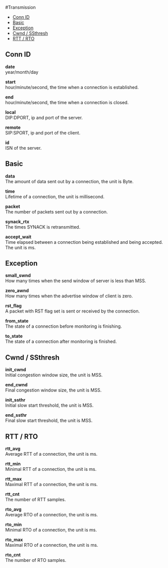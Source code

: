 #Transmission

* [Conn ID](#conn-id)
* [Basic](#basic)
* [Exception](#exception)
* [Cwnd / SSthresh](#cwnd-ssthresh)
* [RTT / RTO](#rtt-rto)

## Conn ID ##

**date**    
year/month/day

**start**    
hour/minute/second, the time when a connection is established.

**end**    
hour/minute/second, the time when a connection is closed.

**local**    
DIP:DPORT, ip and port of the server.

**remote**    
SIP:SPORT, ip and port of the client.

**id**    
ISN of the server.    

## Basic ##

**data**    
The amount of data sent out by a connection, the unit is Byte.

**time**    
Lifetime of a connection, the unit is millisecond.

**packet**    
The number of packets sent out by a connection.

**synack_rtx**    
The times SYNACK is retransmitted.

**accept_wait**    
Time elapsed between a connection being established and being accepted. The unit is ms.

## Exception ##

**small_swnd**    
How many times when the send window of server is less than MSS.

**zero_awnd**    
How many times when the advertise window of client is zero.

**rst_flag**    
A packet with RST flag set is sent or received by the connection.

**from_state**    
The state of a connection before monitoring is finishing.

**to_state**    
The state of a connection after monitoring is finished.

## Cwnd / SSthresh ##

**init_cwnd**    
Initial congestion window size, the unit is MSS.

**end_cwnd**    
Final congestion window size, the unit is MSS.

**init_ssthr**    
Initial slow start threshold, the unit is MSS.

**end_ssthr**    
Final slow start threshold, the unit is MSS.

## RTT / RTO ##

**rtt_avg**    
Average RTT of a connection, the unit is ms.

**rtt_min**    
Minimal RTT of a connection, the unit is ms.

**rtt_max**    
Maximal RTT of a connection, the unit is ms.

**rtt_cnt**    
The number of RTT samples.

**rto_avg**    
Average RTO of a connection, the unit is ms.

**rto_min**    
Minimal RTO of a connection, the unit is ms.

**rto_max**    
Maximal RTO of a connection, the unit is ms.

**rto_cnt**    
The number of RTO samples.


